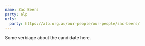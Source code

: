 ```yaml
---
name: Zac Beers
party: alp
urls:
  party: https://alp.org.au/our-people/our-people/zac-beers/
---
```

Some verbiage about the candidate here.

